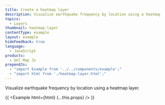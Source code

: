 ```yaml
---
title: Create a heatmap layer
description: Visualize earthquake frequency by location using a heatmap layer.
topics:
  - Layers
thumbnail: heatmap-layer
contentType: example
layout: example
hideFeedback: true
language:
  - JavaScript
products:
  - Unl Map Js
prependJs:
  - "import Example from '../../components/example';"
  - "import html from './heatmap-layer.html';"
---
```


Visualize earthquake frequency by location using a heatmap layer.

{{ <Example html={html} {...this.props} /> }}
